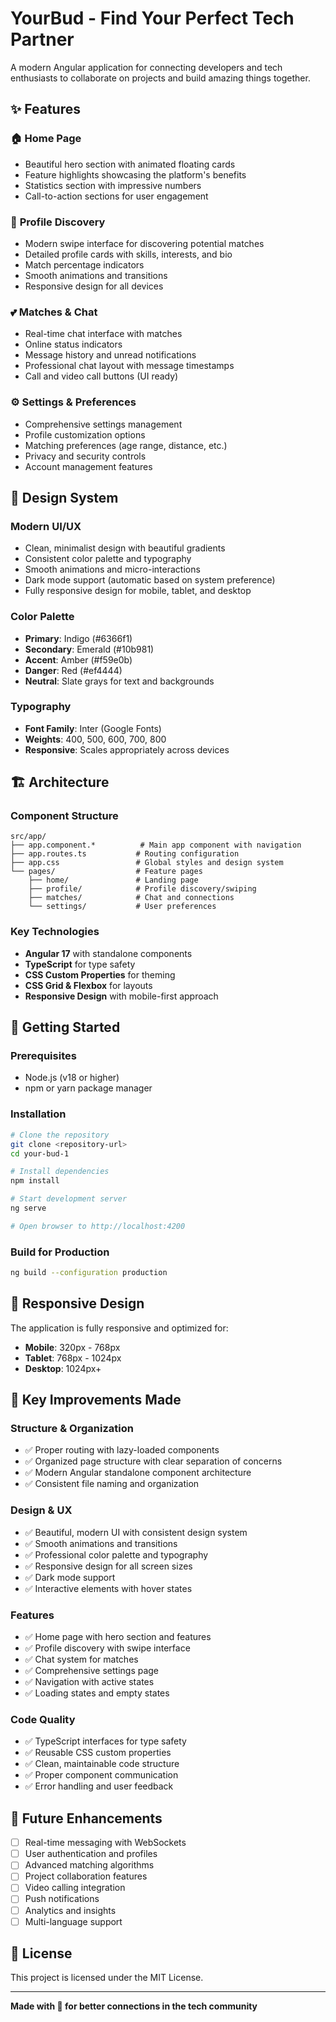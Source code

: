 # YourBud - Find Your Perfect Tech Partner

A modern Angular application for connecting developers and tech enthusiasts to collaborate on projects and build amazing things together.

## ✨ Features

### 🏠 **Home Page**
- Beautiful hero section with animated floating cards
- Feature highlights showcasing the platform's benefits
- Statistics section with impressive numbers
- Call-to-action sections for user engagement

### 👤 **Profile Discovery**
- Modern swipe interface for discovering potential matches
- Detailed profile cards with skills, interests, and bio
- Match percentage indicators
- Smooth animations and transitions
- Responsive design for all devices

### 💕 **Matches & Chat**
- Real-time chat interface with matches
- Online status indicators
- Message history and unread notifications
- Professional chat layout with message timestamps
- Call and video call buttons (UI ready)

### ⚙️ **Settings & Preferences**
- Comprehensive settings management
- Profile customization options
- Matching preferences (age range, distance, etc.)
- Privacy and security controls
- Account management features

## 🎨 Design System

### **Modern UI/UX**
- Clean, minimalist design with beautiful gradients
- Consistent color palette and typography
- Smooth animations and micro-interactions
- Dark mode support (automatic based on system preference)
- Fully responsive design for mobile, tablet, and desktop

### **Color Palette**
- **Primary**: Indigo (#6366f1)
- **Secondary**: Emerald (#10b981)
- **Accent**: Amber (#f59e0b)
- **Danger**: Red (#ef4444)
- **Neutral**: Slate grays for text and backgrounds

### **Typography**
- **Font Family**: Inter (Google Fonts)
- **Weights**: 400, 500, 600, 700, 800
- **Responsive**: Scales appropriately across devices

## 🏗️ Architecture

### **Component Structure**
```
src/app/
├── app.component.*          # Main app component with navigation
├── app.routes.ts           # Routing configuration
├── app.css                 # Global styles and design system
└── pages/                  # Feature pages
    ├── home/               # Landing page
    ├── profile/            # Profile discovery/swiping
    ├── matches/            # Chat and connections
    └── settings/           # User preferences
```

### **Key Technologies**
- **Angular 17** with standalone components
- **TypeScript** for type safety
- **CSS Custom Properties** for theming
- **CSS Grid & Flexbox** for layouts
- **Responsive Design** with mobile-first approach

## 🚀 Getting Started

### **Prerequisites**
- Node.js (v18 or higher)
- npm or yarn package manager

### **Installation**
```bash
# Clone the repository
git clone <repository-url>
cd your-bud-1

# Install dependencies
npm install

# Start development server
ng serve

# Open browser to http://localhost:4200
```

### **Build for Production**
```bash
ng build --configuration production
```

## 📱 Responsive Design

The application is fully responsive and optimized for:
- **Mobile**: 320px - 768px
- **Tablet**: 768px - 1024px
- **Desktop**: 1024px+

## 🎯 Key Improvements Made

### **Structure & Organization**
- ✅ Proper routing with lazy-loaded components
- ✅ Organized page structure with clear separation of concerns
- ✅ Modern Angular standalone component architecture
- ✅ Consistent file naming and organization

### **Design & UX**
- ✅ Beautiful, modern UI with consistent design system
- ✅ Smooth animations and transitions
- ✅ Professional color palette and typography
- ✅ Responsive design for all screen sizes
- ✅ Dark mode support
- ✅ Interactive elements with hover states

### **Features**
- ✅ Home page with hero section and features
- ✅ Profile discovery with swipe interface
- ✅ Chat system for matches
- ✅ Comprehensive settings page
- ✅ Navigation with active states
- ✅ Loading states and empty states

### **Code Quality**
- ✅ TypeScript interfaces for type safety
- ✅ Reusable CSS custom properties
- ✅ Clean, maintainable code structure
- ✅ Proper component communication
- ✅ Error handling and user feedback

## 🔮 Future Enhancements

- [ ] Real-time messaging with WebSockets
- [ ] User authentication and profiles
- [ ] Advanced matching algorithms
- [ ] Project collaboration features
- [ ] Video calling integration
- [ ] Push notifications
- [ ] Analytics and insights
- [ ] Multi-language support

## 📄 License

This project is licensed under the MIT License.

---

**Made with 💚 for better connections in the tech community**
